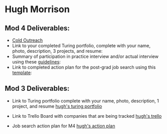 # Hugh Morrison

## Mod 4 Deliverables:
* [Cold Outreach](https://gist.github.com/hmorri32/993c129a9f048ecf3a924afa107e3143)
* Link to your completed Turing portfolio, complete with your name, photo, description, 3 projects, and resume: 
* Summary of participation in practice interview and/or actual interview using these [guidelines](https://github.com/turingschool/career-development-curriculum/blob/master/module_four/interview_practice_reflection_guidelines.md):
* Link to completed action plan for the post-grad job search using this [template](https://github.com/turingschool/career-development-curriculum/blob/master/module_four/post_grad_plan.md):

## Mod 3 Deliverables:

* Link to Turing portfolio complete with your name, photo, description, 1 project, and resume
[hugh's turing portfolio](https://www.turing.io/alumni/hugh-morrison)

* Link to Trello Board with companies that are being tracked
[hugh's trello](https://trello.com/b/UGdjSVSM/turing-job-search)

* Job search action plan for M4
[hugh's action plan](https://gist.github.com/hmorri32/05358d5b2502e802ee2cdce36d9a511a)

